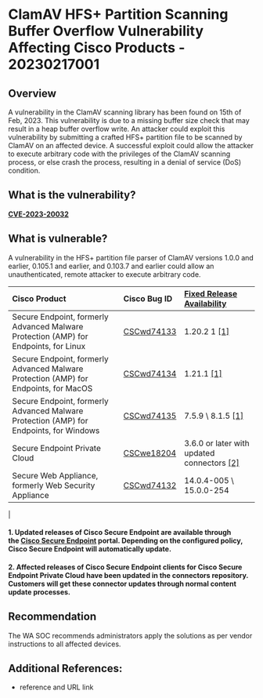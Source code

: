 # ClamAV HFS+ Partition Scanning Buffer Overflow Vulnerability Affecting Cisco Products - 20230217001

## Overview

A vulnerability in the ClamAV scanning library has been found on 15th of Feb, 2023.
This vulnerability is due to a missing buffer size check that may result in a heap buffer overflow write. An attacker could exploit this vulnerability by submitting a crafted HFS+ partition file to be scanned by ClamAV on an affected device. A successful exploit could allow the attacker to execute arbitrary code with the privileges of the ClamAV scanning process, or else crash the process, resulting in a denial of service (DoS) condition.

## What is the vulnerability?
[**CVE-2023-20032**](https://cve.mitre.org/cgi-bin/cvename.cgi?name=CVE-2023-20032)

## What is vulnerable? 

A vulnerability in the HFS+ partition file parser of ClamAV versions 1.0.0 and earlier, 0.105.1 and earlier, and 0.103.7 and earlier could allow an unauthenticated, remote attacker to execute arbitrary code.

| Cisco Product | Cisco Bug ID | [Fixed Release Availability](https://tools.cisco.com/security/center/resources/security_vulnerability_policy.html#fixes) |
| :-- | :-- | :-- |
| Secure Endpoint, formerly Advanced Malware Protection (AMP) for Endpoints, for Linux | [CSCwd74133](https://bst.cisco.com/bugsearch/bug/CSCwd74133) | 1.20.2 1 [[1]](#1.)|
| Secure Endpoint, formerly Advanced Malware Protection (AMP) for Endpoints, for MacOS | [CSCwd74134](https://bst.cisco.com/bugsearch/bug/CSCwd74134) | 1.21.1 [[1]](#1.)|
| Secure Endpoint, formerly Advanced Malware Protection (AMP) for Endpoints, for Windows | [CSCwd74135](https://bst.cisco.com/bugsearch/bug/CSCwd74135) | 7.5.9 \ 8.1.5 [[1]](#1.)|
| Secure Endpoint Private Cloud | [CSCwe18204](https://bst.cisco.com/bugsearch/bug/CSCwe18204) | 3.6.0 or later with updated connectors [[2]](#2.)|
| Secure Web Appliance, formerly Web Security Appliance | [CSCwd74132](https://bst.cisco.com/bugsearch/bug/CSCwd74132) | 14.0.4-005 \ 15.0.0-254 |
|

#### 1\. Updated releases of Cisco Secure Endpoint are available through the [Cisco Secure Endpoint](https://console.amp.cisco.com/) portal. Depending on the configured policy, Cisco Secure Endpoint will automatically update.
#### 2\. Affected releases of Cisco Secure Endpoint clients for Cisco Secure Endpoint Private Cloud have been updated in the connectors repository. Customers will get these connector updates through normal content update processes.

## Recommendation
The WA SOC recommends administrators apply the solutions as per vendor instructions to all affected devices.

## Additional References:
* reference and URL link